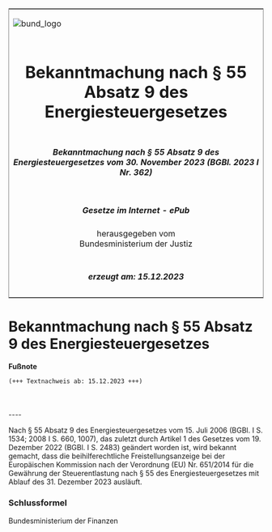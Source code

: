 <span id="DECKBLATT.html"></span>

<table border="0" frame="border" width="100%">

<tr valign="top">

<td align="left">

![bund\_logo](BfJ_2021_Web_de_de.gif)

</td>

<td align="right">

 

</td>

</tr>

<tr align="center" valign="middle">

<td colspan="2">

# Bekanntmachung nach § 55 Absatz 9 des Energiesteuergesetzes

</td>

</tr>

<tr align="center" valign="middle">

<td colspan="2">

##### Bekanntmachung nach § 55 Absatz 9 des Energiesteuergesetzes vom 30. November 2023 (BGBl. 2023 I Nr. 362)

</td>

</tr>

<tr align="center" valign="middle">

<td colspan="2">

  
  

##### Gesetze im Internet - ePub  
  
herausgegeben vom  
Bundesministerium der Justiz

</td>

</tr>

<tr align="center" valign="bottom">

<td colspan="2">

  
  

##### erzeugt am: 15.12.2023

</td>

</tr>

</table>

<span id="BJNR16A0A0023.html"></span>

# Bekanntmachung nach § 55 Absatz 9 des Energiesteuergesetzes

<div>

  
**Fußnote**

<div class="jnhtml">

<div>

<div class="jurAbsatz">

  

``` 
(+++ Textnachweis ab: 15.12.2023 +++)

 
```

</div>

</div>

</div>

</div>

<span id="BJNR16A0A0023BJNE000100000.html"></span>

###   
\----

<div>

<div class="jnhtml">

<div>

<div class="jurAbsatz">

Nach § 55 Absatz 9 des Energiesteuergesetzes vom 15. Juli 2006 (BGBl. I
S. 1534; 2008 I S. 660, 1007), das zuletzt durch Artikel 1 des Gesetzes
vom 19. Dezember 2022 (BGBl. I S. 2483) geändert worden ist, wird
bekannt gemacht, dass die beihilferechtliche Freistellungsanzeige bei
der Europäischen Kommission nach der Verordnung (EU) Nr. 651/2014 für
die Gewährung der Steuerentlastung nach § 55 des Energiesteuergesetzes
mit Ablauf des 31. Dezember 2023 ausläuft.

</div>

</div>

</div>

</div>

<span id="BJNR16A0A0023BJNE000200000.html"></span>

### Schlussformel  

<div>

<div class="jnhtml">

<div>

<div class="jurAbsatz">

<span class="SP">Bundesministerium der Finanzen</span>

</div>

</div>

</div>

</div>
